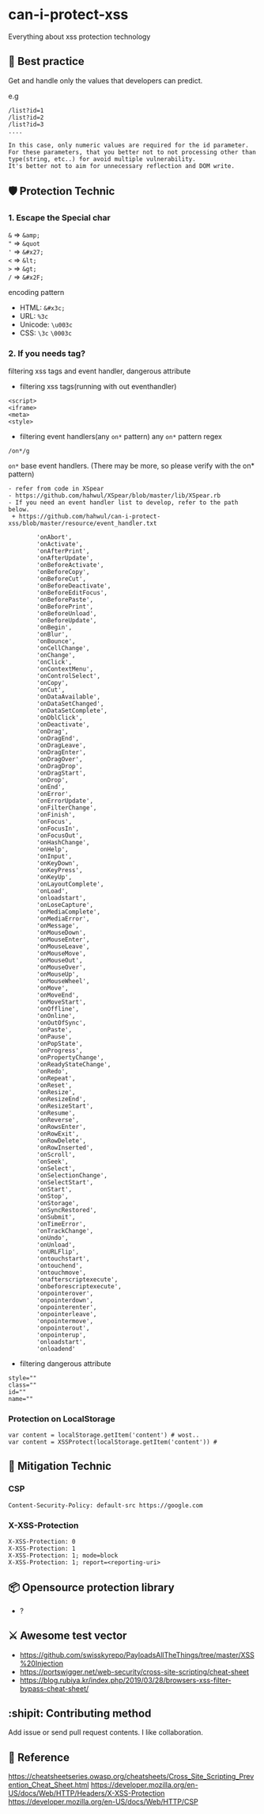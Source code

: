 # can-i-protect-xss
Everything about xss protection technology

## :100: Best practice
Get and handle only the values that developers can predict.

e.g 
```
/list?id=1
/list?id=2
/list?id=3
....

In this case, only numeric values are required for the id parameter. 
For these parameters, that you better not to not processing other than type(string, etc..) for avoid multiple vulnerability. 
It's better not to aim for unnecessary reflection and DOM write.
```

## :shield: Protection Technic
### 1. Escape the Special char
`&` => `&amp;`<br>
`"` => `&quot`<br>
`'` => `&#x27;`<br>
`<` => `&lt;`<br>
`>` => `&gt;`<br>
`/` => `&#x2F;`<br>

encoding pattern
- HTML: `&#x3c;`
- URL: `%3c`
- Unicode: `\u003c`
- CSS: `\3c` `\0003c`

### 2. If you needs tag?
filtering xss tags and event handler, dangerous attribute
- filtering xss tags(running with out eventhandler)
```
<script>
<iframe>
<meta>
<style> 
```
- filtering event handlers(any `on*` pattern)
any `on*` pattern regex
```
/on*/g
```

`on*` base event handlers. (There may be more, so please verify with the on* pattern)
```
- refer from code in XSpear
- https://github.com/hahwul/XSpear/blob/master/lib/XSpear.rb
- If you need an event handler list to develop, refer to the path below.
 + https://github.com/hahwul/can-i-protect-xss/blob/master/resource/event_handler.txt

        'onAbort',
        'onActivate',
        'onAfterPrint',
        'onAfterUpdate',
        'onBeforeActivate',
        'onBeforeCopy',
        'onBeforeCut',
        'onBeforeDeactivate',
        'onBeforeEditFocus',
        'onBeforePaste',
        'onBeforePrint',
        'onBeforeUnload',
        'onBeforeUpdate',
        'onBegin',
        'onBlur',
        'onBounce',
        'onCellChange',
        'onChange',
        'onClick',
        'onContextMenu',
        'onControlSelect',
        'onCopy',
        'onCut',
        'onDataAvailable',
        'onDataSetChanged',
        'onDataSetComplete',
        'onDblClick',
        'onDeactivate',
        'onDrag',
        'onDragEnd',
        'onDragLeave',
        'onDragEnter',
        'onDragOver',
        'onDragDrop',
        'onDragStart',
        'onDrop',
        'onEnd',
        'onError',
        'onErrorUpdate',
        'onFilterChange',
        'onFinish',
        'onFocus',
        'onFocusIn',
        'onFocusOut',
        'onHashChange',
        'onHelp',
        'onInput',
        'onKeyDown',
        'onKeyPress',
        'onKeyUp',
        'onLayoutComplete',
        'onLoad',
        'onloadstart',
        'onLoseCapture',
        'onMediaComplete',
        'onMediaError',
        'onMessage',
        'onMouseDown',
        'onMouseEnter',
        'onMouseLeave',
        'onMouseMove',
        'onMouseOut',
        'onMouseOver',
        'onMouseUp',
        'onMouseWheel',
        'onMove',
        'onMoveEnd',
        'onMoveStart',
        'onOffline',
        'onOnline',
        'onOutOfSync',
        'onPaste',
        'onPause',
        'onPopState',
        'onProgress',
        'onPropertyChange',
        'onReadyStateChange',
        'onRedo',
        'onRepeat',
        'onReset',
        'onResize',
        'onResizeEnd',
        'onResizeStart',
        'onResume',
        'onReverse',
        'onRowsEnter',
        'onRowExit',
        'onRowDelete',
        'onRowInserted',
        'onScroll',
        'onSeek',
        'onSelect',
        'onSelectionChange',
        'onSelectStart',
        'onStart',
        'onStop',
        'onStorage',
        'onSyncRestored',
        'onSubmit',
        'onTimeError',
        'onTrackChange',
        'onUndo',
        'onUnload',
        'onURLFlip',
        'ontouchstart',
        'ontouchend',
        'ontouchmove',
        'onafterscriptexecute',
        'onbeforescriptexecute',
        'onpointerover',
        'onpointerdown',
        'onpointerenter',
        'onpointerleave',
        'onpointermove',
        'onpointerout',
        'onpointerup',
        'onloadstart',
        'onloadend'
```

- filtering dangerous attribute
```
style=""
class=""
id=""
name=""
```

### Protection on LocalStorage
```
var content = localStorage.getItem('content') # wost..
var content = XSSProtect(localStorage.getItem('content')) # 
```

## :nut_and_bolt: Mitigation Technic
### CSP
```
Content-Security-Policy: default-src https://google.com
```

### X-XSS-Protection
```
X-XSS-Protection: 0
X-XSS-Protection: 1
X-XSS-Protection: 1; mode=block
X-XSS-Protection: 1; report=<reporting-uri>
```

## :package: Opensource protection library
- ?

## :crossed_swords: Awesome test vector
- https://github.com/swisskyrepo/PayloadsAllTheThings/tree/master/XSS%20Injection
- https://portswigger.net/web-security/cross-site-scripting/cheat-sheet
- https://blog.rubiya.kr/index.php/2019/03/28/browsers-xss-filter-bypass-cheat-sheet/

## :shipit: Contributing method
Add issue or send pull request contents. I like collaboration.

## :scroll: Reference
https://cheatsheetseries.owasp.org/cheatsheets/Cross_Site_Scripting_Prevention_Cheat_Sheet.html
https://developer.mozilla.org/en-US/docs/Web/HTTP/Headers/X-XSS-Protection
https://developer.mozilla.org/en-US/docs/Web/HTTP/CSP
